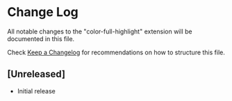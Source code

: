 # Change Log

All notable changes to the "color-full-highlight" extension will be documented in this file.

Check [Keep a Changelog](http://keepachangelog.com/) for recommendations on how to structure this file.

## [Unreleased]

- Initial release

